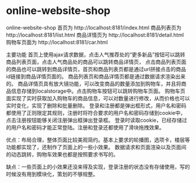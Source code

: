 # online-website-shop
online-website-shop
首页为 http://localhost:8181/index.html
商品列表页为 http://localhost:8181/list.html
商品详情页为 http://localhost:8181/detail.html
购物车页面为 http://localhost:8181/car.html 

主要功能
首页上使用ajax请求数据，点击人气推荐处的“更多新品”按钮可以跳转商品列表页面，点击人气商品处的商品可以跳转商品详情页，
点击商品列表页面的商品也可以跳转到商品详情页，首页和商品列表页都是通过url拼接点击的商品id链接到商品详情页面的。
商品列表页和商品详情页都是通过数据请求渲染出来的。
商品详情页具有放大镜功能，可以改变商品的数量添加到购物车，并且将商品信息存储到localstorage中。点击购物车按钮可以跳转购物车页面。
购物车页面实现了实时获取加入购物车的商品信息，可以对数量进行修改，从而价格也可以实时变化，实现了删除和批量删除。
登录和注册都是弹出框形式，用户名和密码都使用了正则限定其规则，注册时将符合要求的用户名和密码存储到cookie中，点击注册按钮能够关闭注册弹出框弹出登录框。
登录时读取cookie，已经存储过的用户名和密码才能正常登陆。注册和登录还都使用了滑块拖拽效果。

优点：布局合理，整体页面比较美观简约。基本上要求的轮播图，选项卡，楼层等功能都实现了，还制作了页面上的一些小效果。
数据请求和页面渲染以及页面间的动态跳转，购物车效果也都是按照要求书写的。

缺点：一些页面上的小效果还没来得及实现，登录注册的状态没有存储使用，写的时候没有用到模块化，策划的不够规整。
